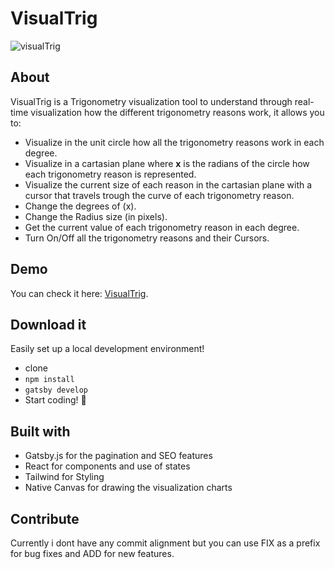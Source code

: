 # VisualTrig

![visualTrig](https://github.com/AlejandroDagobah/VisualTrig/assets/51984220/4f95cd66-b5c4-447a-83ea-dee56d938f78)


## About
VisualTrig is a Trigonometry visualization tool to understand through real-time visualization how the different trigonometry reasons work, it allows you to:

* Visualize in the unit circle how all the trigonometry reasons work in each degree.
* Visualize in a cartasian plane where **x** is the radians of the circle how each trigonometry reason is represented.
* Visualize the current size of each reason in the cartasian plane with a cursor that travels trough the curve of each trigonometry reason.
* Change the degrees of (x).
* Change the Radius size (in pixels).
* Get the current value of each trigonometry reason in each degree.
* Turn On/Off all the trigonometry reasons and their Cursors.


## Demo

You can check it here: [VisualTrig](https://visualtrig.netlify.app/).

## Download it

Easily set up a local development environment!

* clone
* `npm install`
* `gatsby develop`
* Start coding! 🎉



## Built with

* Gatsby.js for the pagination and SEO features
* React for components and use of states
* Tailwind for Styling
* Native Canvas for drawing the visualization charts


## Contribute 

Currently i dont have any commit alignment but you can use FIX as a prefix for bug fixes and ADD for new features. 

